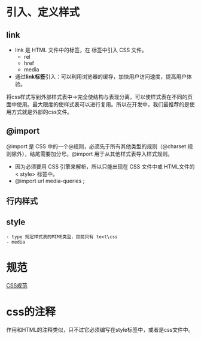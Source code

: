 # 引入、定义样式
## link
- link 是 HTML 文件中的标签，在 <head> 标签中引入 CSS 文件。
    - rel
    - href
    - media
- 通过**link标签**引入：可以利用浏览器的缓存，加快用户访问速度，提高用户体验。

将css样式写到外部样式表中->完全使结构与表现分离，可以使样式表在不同的页面中使用。最大限度的使样式表可以进行复用。所以在开发中，我们最推荐的是使用方式就是外部的css文件。
## @import
@import 是 CSS 中的一个@规则，必须先于所有其他类型的规则（@charset 规则除外），结尾需要加分号。@import 用于从其他样式表导入样式规则。
- 因为必须要用 CSS 引擎来解析，所以只能出现在 CSS 文件中或 HTML文件的 < style> 标签中。
- @import url media-queries ;
## 行内样式
## style
    - type 规定样式表的MIME类型，目前只有 text\css
    - media

# 规范
[CSS规范](http://nec.netease.com/standard/css-optimize.html)

# css的注释
作用和HTML的注释类似，只不过它必须编写在style标签中，或者是css文件中。







